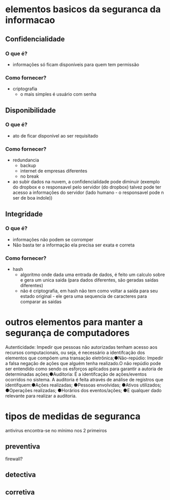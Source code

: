 # elementos basicos da seguranca da informacao

## Confidencialidade
### O que é?
- informações só ficam disponíveis para quem tem permissão
    
### Como fornecer?
- criptografia
   -  o mais simples é usuário com senha

## Disponibilidade
### O que é?
- ato de ficar disponível ao ser requisitado

### Como fornecer?
- redundancia
  -   backup
  -   internet de empresas diferentes
  -   no break
- ao subir dados na nuvem, a confidencialidade pode diminuir (exemplo do dropbox e o responsavel pelo servidor (do dropbox) talvez pode ter acesso a informações do servidor (lado humano - o responsavel pode n ser de boa indole))

## Integridade
### O que é?
- informações não podem se corromper
- Não basta ter a informação ela precisa ser exata e correta
### Como fornecer?
- hash
  - algoritmo onde dada uma entrada de dados, é feito um calculo sobre e gera um unica saida (para dados diferentes, são geradas saídas diferentes)
  - não é criptografia, em hash não tem como voltar a saída para seu estado original - ele gera uma sequencia de caracteres para comparar as saidas

# outros elementos para manter a segurança de computadores
Autenticidade: Impedir que pessoas não autorizadas tenham acesso aos recursos computacionais, ou seja, é necessário a identifcação dos elementos que compõem uma transação eletrônica;●Não-repúdio: Impedir a falsa negação de ações que alguém tenha realizado.O não repúdio pode ser entendido como sendo os esforços aplicados para garantir a autoria de determinadas ações;●Auditoria: É a identifcação de ações/eventos ocorridos no sistema. A auditoria é feita através de análise de registros que identifquem:●Ações realizadas; ●Pessoas envolvidas; ●Ativos utilizados; ●Operações realizadas; ●Horários dos eventos/ações; ●E qualquer dado relevante para realizar a auditoria.

# tipos de medidas de seguranca
antivirus encontra-se no mínimo nos 2 primeiros

## preventiva
firewall?

## detectiva


## corretiva

